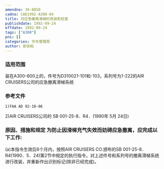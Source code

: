 ```yaml
---
amendno: 39-0850  
cadno: CAD1992-A300-04  
title: 对应急撤离滑梯的改装和检查  
publishdate: 1992-09-24  
effdate: 1992-09-24  
tags: ["A300"]  
pns: []  
categories: 华东管理局  
author: 郭奕柏  
---
```

  
### 适用范围  
装在A300-600上的，件号为D310021-101和-103，系列号为1-222的AIR CRUISERS公司的应急撤离滑梯系统  
  
<!--more-->  
### 参考文件  
    1)FAA AD 92-10-06  
2)AIR CRUISERS公司的 SB 001-25-8．R4．(1990年 5月 24日)  
  
### 原因、措施和规定     为防止因滑梯充气失效而妨碍应急撤离，应完成以下工作:  
(a)本指令生效后6个月内，按照AIR CRUISERS CO.颁布的SB 001-25-8．R4(1990．5．24)第2节中规定的执行指令，对上述件号和系列号的撤离滑梯系统进行改装，并重新作出识别标记(除非已经完成)。  
